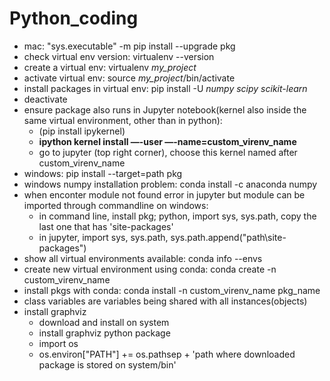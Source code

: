 # Python_coding

* mac: "sys.executable" -m pip install --upgrade pkg
* check virtual env version: virtualenv --version
* create a virtual env: virtualenv *my_project*
* activate virtual env: source *my_project*/bin/activate
* install packages in virtual env: pip install -U *numpy scipy scikit-learn*
* deactivate
* ensure package also runs in Jupyter notebook(kernel also inside the same virtual environment, other than in python):
    * (pip install ipykernel)
    * **ipython kernel install —-user —-name=custom_virenv_name**
    * go to jupyter (top right corner), choose this kernel named after custom_virenv_name
* windows: pip install --target=path pkg
* windows numpy installation problem: conda install -c anaconda numpy
* when enconter module not found error in jupyter but module can be imported through commandline on windows:  
  * in command line, install pkg; python, import sys, sys.path, copy the last one that has 'site-packages'  
  * in jupyter, import sys, sys.path, sys.path.append("path\site-packages")  
* show all virtual environments available: conda info --envs
* create new virtual environment using conda: conda create -n custom_virenv_name
* install pkgs with conda: conda install -n custom_virenv_name pkg_name
* class variables are variables being shared with all instances(objects)
* install graphviz
   * download and install on system
   * install graphviz python package
   * import os
   * os.environ["PATH"] += os.pathsep + 'path where downloaded package is stored on system/bin'




